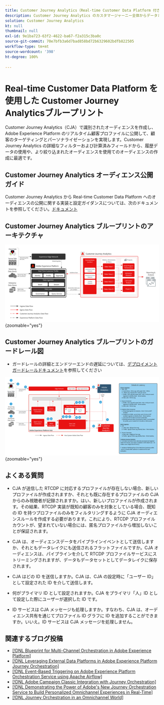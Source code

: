 ```yaml
---
title: Customer Journey Analytics（Real-time Customer Data Platform 付き）ブループリント
description: Customer Journey Analytics のカスタマージャーニー全体からデータと顧客行動を統合および分析し、CJA から RTCDP にオーディエンスを公開します。
solution: Customer Journey Analytics
kt: null
thumbnail: null
exl-id: 9e1ba723-63f2-4622-ba67-f2a315c3ba0c
source-git-commit: 70e7bfb3a6d7bad858bd72b6329602bdfb822505
workflow-type: tm+mt
source-wordcount: '398'
ht-degree: 100%

---
```


# Real-time Customer Data Platform を使用した Customer Journey Analyticsブループリント

Customer Journey Analytics（CJA）で識別されたオーディエンスを作成し、Adobe Experience Platform のリアルタイム顧客プロファイルに公開して、顧客のターゲティングとパーソナライゼーションを実現します。Customer Journey Analytics の詳細なフィルターおよび計算済みフィールドから、履歴データの使用や、より絞り込まれたオーディエンスを使用てのオーディエンスの作成に最適です。

## Customer Journey Analytics オーディエンス公開ガイド

Customer Journey Analytics から Real-time Customer Data Platform へのオーディエンスの公開に関する実装と設定ガイダンスについては、次のドキュメントを参照してください。[ドキュメント](https://experienceleague.adobe.com/docs/analytics-platform/using/cja-components/audiences/publish.html?lang=ja)

## Customer Journey Analytics ブループリントのアーキテクチャ

![アーキテクチャ図](assets/CJA.svg){zoomable=&quot;yes&quot;}

## Customer Journey Analytics ブループリントのガードレール図

* ガードレールの詳細とエンドツーエンドの遅延については、[デプロイメントガードレールドキュメント](../experience-platform/deployment/guardrails.md)を参照してください

![ガードレール図](../experience-platform/deployment/assets/CJA_guardrails.svg){zoomable=&quot;yes&quot;}

## よくある質問

* CJA が送信した RTCDP に対応するプロファイルが存在しない場合、新しいプロファイルが作成されますか、それとも既に存在するプロファイルの CJA からのみ視聴者が記録されますか。はい、新しいプロファイルが作成されます。その結果、RTCDP 実装が既知の顧客のみを対象としている場合、既知の ID を持つプロファイルのみをフィルタリングするように CJA オーディエンスルールを作成する必要があります。これにより、RTCDP プロファイルカウントが、望まれていない場合には、匿名プロファイルから増加しないことが保証されます。

* CJA は、オーディエンスデータをパイプラインイベントとして送信しますか、それともデータレイクにも送信されるフラットファイルですか。CJA オーディエンスは、パイプラインを介して RTCDP プロファイルサービスにストリーミングされますが、データもデータセットとしてデータレイクに保存されます。

* CJA はどの ID を送信しますか。CJA は、CJA の設定時に「ユーザー ID」として設定された ID を介して送信します。

* 何がプライマリ ID として設定されますか。CJA をプライマリ「人」ID として設定した際にユーザーが選択した ID です。

* ID サービスは CJA メッセージも処理しますか。すなわち、CJA は、オーディエンス共有を通じてプロファイル ID グラフに ID を追加することができますか。いいえ。ID サービスは CJA メッセージを処理しません。

## 関連するブログ投稿

* [[!DNL Blueprint for Multi-Channel Orchestration in Adobe Experience Platform]](https://medium.com/adobetech/blueprint-for-multi-channel-orchestration-in-adobe-experience-platform-c68317e94184)
* [[!DNL Leveraging External Data Platforms in Adobe Experience Platform Journey Orchestration]](https://medium.com/adobetech/leveraging-external-data-platforms-in-adobe-experience-platform-journey-orchestration-54fc6134fe17)
* [[!DNL Event-Based Triggering on Adobe Experience Platform Orchestration Service using Apache Airflow]](https://medium.com/adobetech/event-based-triggering-on-adobe-experience-platform-orchestration-service-using-apache-airflow-8607b28251f1)
* [[!DNL Adobe Campaign Classic Integration with Journey Orchestration]](https://medium.com/adobetech/adobe-campaign-classic-integration-with-journey-orchestration-ae577653281)
* [[!DNL Demonstrating the Power of Adobe's New Journey Orchestration Service to Build Personalized Omnichannel Experiences in Real-Time]](https://medium.com/adobetech/demonstrating-the-power-of-adobes-new-journey-orchestration-service-to-build-personalized-aa60d88cd34)
* [[!DNL Journey Orchestration in an Omnichannel World]](https://medium.com/adobetech/journey-orchestration-in-an-omnichannel-world-3a2d32d556d9)

